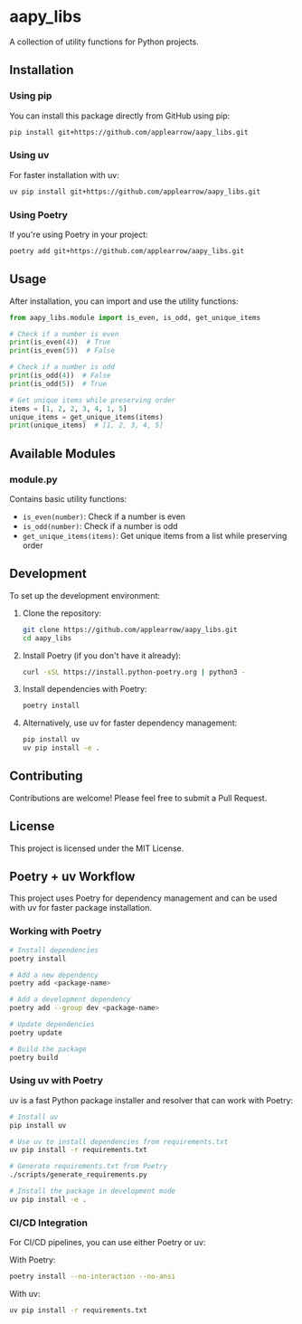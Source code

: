 # aapy_libs

A collection of utility functions for Python projects.

## Installation

### Using pip

You can install this package directly from GitHub using pip:

```bash
pip install git+https://github.com/applearrow/aapy_libs.git
```

### Using uv

For faster installation with uv:

```bash
uv pip install git+https://github.com/applearrow/aapy_libs.git
```

### Using Poetry

If you're using Poetry in your project:

```bash
poetry add git+https://github.com/applearrow/aapy_libs.git
```

## Usage

After installation, you can import and use the utility functions:

```python
from aapy_libs.module import is_even, is_odd, get_unique_items

# Check if a number is even
print(is_even(4))  # True
print(is_even(5))  # False

# Check if a number is odd
print(is_odd(4))  # False
print(is_odd(5))  # True

# Get unique items while preserving order
items = [1, 2, 2, 3, 4, 1, 5]
unique_items = get_unique_items(items)
print(unique_items)  # [1, 2, 3, 4, 5]
```

## Available Modules

### module.py

Contains basic utility functions:

- `is_even(number)`: Check if a number is even
- `is_odd(number)`: Check if a number is odd
- `get_unique_items(items)`: Get unique items from a list while preserving order

## Development

To set up the development environment:

1. Clone the repository:
   ```bash
   git clone https://github.com/applearrow/aapy_libs.git
   cd aapy_libs
   ```

2. Install Poetry (if you don't have it already):
   ```bash
   curl -sSL https://install.python-poetry.org | python3 -
   ```

3. Install dependencies with Poetry:
   ```bash
   poetry install
   ```

4. Alternatively, use uv for faster dependency management:
   ```bash
   pip install uv
   uv pip install -e .
   ```

## Contributing

Contributions are welcome! Please feel free to submit a Pull Request.

## License

This project is licensed under the MIT License.

## Poetry + uv Workflow

This project uses Poetry for dependency management and can be used with uv for faster package installation.

### Working with Poetry

```bash
# Install dependencies
poetry install

# Add a new dependency
poetry add <package-name>

# Add a development dependency
poetry add --group dev <package-name>

# Update dependencies
poetry update

# Build the package
poetry build
```

### Using uv with Poetry

uv is a fast Python package installer and resolver that can work with Poetry:

```bash
# Install uv
pip install uv

# Use uv to install dependencies from requirements.txt
uv pip install -r requirements.txt

# Generate requirements.txt from Poetry
./scripts/generate_requirements.py

# Install the package in development mode
uv pip install -e .
```

### CI/CD Integration

For CI/CD pipelines, you can use either Poetry or uv:

With Poetry:
```bash
poetry install --no-interaction --no-ansi
```

With uv:
```bash
uv pip install -r requirements.txt
```
